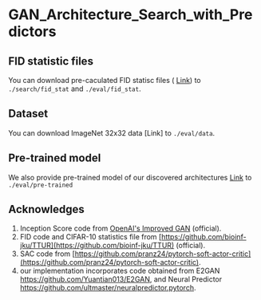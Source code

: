 # GAN_Architecture_Search_with_Predictors

## FID statistic files
You can download pre-caculated FID statisc files ( [Link](https://drive.google.com/drive/folders/1JGODyX1ekDzlhpWbeknir0OYv_TqMT9e?usp=sharing)) to `./search/fid_stat` and `./eval/fid_stat`. 

## Dataset
You can download ImageNet 32x32 data [Link] to `./eval/data`.

## Pre-trained model
We also provide pre-trained model of our discovered architectures [Link](https://drive.google.com/drive/folders/1yVCK0tWekuIi0fmPGSy235wqYGEVwwWF?usp=sharing) to `./eval/pre-trained`

## Acknowledges
1. Inception Score code from [OpenAI's Improved GAN](https://github.com/openai/improved-gan/tree/master/inception_score) (official).
2. FID code and CIFAR-10 statistics file from [https://github.com/bioinf-jku/TTUR](https://github.com/bioinf-jku/TTUR) (official).
3. SAC code from [https://github.com/pranz24/pytorch-soft-actor-critic](https://github.com/pranz24/pytorch-soft-actor-critic).
4. our implementation incorporates code obtained from E2GAN https://github.com/Yuantian013/E2GAN, and Neural Predictor https://github.com/ultmaster/neuralpredictor.pytorch.

